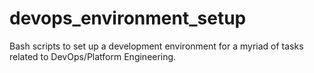 # devops_environment_setup
Bash scripts to set up a development environment for a myriad of tasks related to DevOps/Platform Engineering. 
